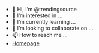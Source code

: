 - 👋 Hi, I’m @trendingsource
- 👀 I’m interested in ...
- 🌱 I’m currently learning ...
- 💞️ I’m looking to collaborate on ...
- 📫 How to reach me ...
-  [Homepage](https://trendingsource.github.io/)
<!---
trendingsource/trendingsource is a ✨ special ✨ repository because its `README.md` (this file) appears on your GitHub profile.
You can click the Preview link to take a look at your changes.
--->
